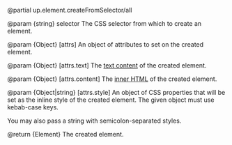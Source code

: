 @partial up.element.createFromSelector/all

@param {string} selector
  The CSS selector from which to create an element.

@param {Object} [attrs]
  An object of attributes to set on the created element.

@param {Object} [attrs.text]
  The [text content](https://developer.mozilla.org/en-US/docs/Web/API/Node/textContent) of the created element.

@param {Object} [attrs.content]
  The [inner HTML](https://developer.mozilla.org/en-US/docs/Web/API/Element/innerHTML) of the created element.

@param {Object|string} [attrs.style]
  An object of CSS properties that will be set as the inline style
  of the created element. The given object must use kebab-case keys.

  You may also pass a string with semicolon-separated styles.

@return {Element}
  The created element.
